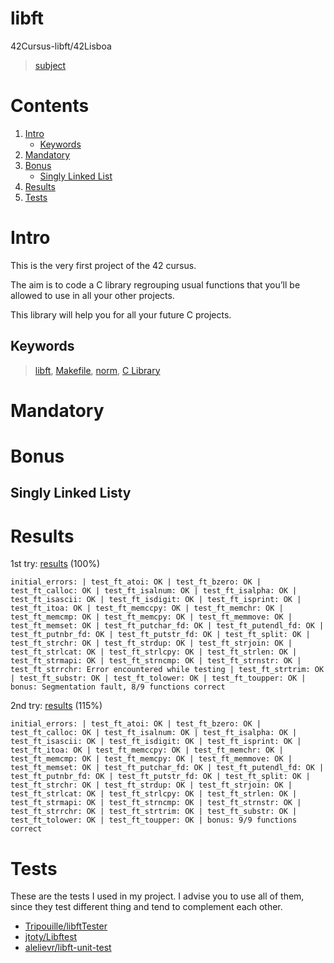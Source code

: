 # libft
42Cursus-libft/42Lisboa

 > [subject](subject.pdf)
# Contents
 1. [Intro](https://github.com/mlanca-c/libft/blob/main/README.md#intro)
	* [Keywords](https://github.com/mlanca-c/libft/blob/main/README.md#Keywords)
 2. [Mandatory](https://github.com/mlanca-c/libft/blob/main/README.md#Mandatory)
 3. [Bonus](https://github.com/mlanca-c/libft/blob/main/README.md#Bonus)
	* [Singly Linked List](https://github.com/mlanca-c/libft/blob/main/README.md#Singly-Linked-Lists)
 4. [Results](https://github.com/mlanca-c/libft/blob/main/README.md#Results)
 5. [Tests](https://github.com/mlanca-c/libft/blob/main/README.md#Tests)

# Intro
 This is the very first project of the 42 cursus.

 The aim is to code a C library regrouping usual functions that you’ll be allowed to use in all your other projects.

 This library will help you for all your future C projects.

## Keywords
 > [libft](https://velog.io/@bahn/Libft-%EC%B4%9D-%EC%A0%95%EB%A6%AC), [Makefile](https://makefiletutorial.com/), [norm](https://github.com/42School/norminette/blob/master/pdf/en.norm.pdf), [C Library](https://devdocs.io/c/)

# Mandatory

# Bonus

## Singly Linked Listy

# Results
  1st try: [results](results/1st_try) (100%)
  ```
  initial_errors: | test_ft_atoi: OK | test_ft_bzero: OK | test_ft_calloc: OK | test_ft_isalnum: OK | test_ft_isalpha: OK | test_ft_isascii: OK | test_ft_isdigit: OK | test_ft_isprint: OK | test_ft_itoa: OK | test_ft_memccpy: OK | test_ft_memchr: OK | test_ft_memcmp: OK | test_ft_memcpy: OK | test_ft_memmove: OK | test_ft_memset: OK | test_ft_putchar_fd: OK | test_ft_putendl_fd: OK | test_ft_putnbr_fd: OK | test_ft_putstr_fd: OK | test_ft_split: OK | test_ft_strchr: OK | test_ft_strdup: OK | test_ft_strjoin: OK | test_ft_strlcat: OK | test_ft_strlcpy: OK | test_ft_strlen: OK | test_ft_strmapi: OK | test_ft_strncmp: OK | test_ft_strnstr: OK | test_ft_strrchr: Error encountered while testing | test_ft_strtrim: OK | test_ft_substr: OK | test_ft_tolower: OK | test_ft_toupper: OK | bonus: Segmentation fault, 8/9 functions correct
  ```
  2nd try: [results](results/2nd_try) (115%)

  ```
  initial_errors: | test_ft_atoi: OK | test_ft_bzero: OK | test_ft_calloc: OK | test_ft_isalnum: OK | test_ft_isalpha: OK | test_ft_isascii: OK | test_ft_isdigit: OK | test_ft_isprint: OK | test_ft_itoa: OK | test_ft_memccpy: OK | test_ft_memchr: OK | test_ft_memcmp: OK | test_ft_memcpy: OK | test_ft_memmove: OK | test_ft_memset: OK | test_ft_putchar_fd: OK | test_ft_putendl_fd: OK | test_ft_putnbr_fd: OK | test_ft_putstr_fd: OK | test_ft_split: OK | test_ft_strchr: OK | test_ft_strdup: OK | test_ft_strjoin: OK | test_ft_strlcat: OK | test_ft_strlcpy: OK | test_ft_strlen: OK | test_ft_strmapi: OK | test_ft_strncmp: OK | test_ft_strnstr: OK | test_ft_strrchr: OK | test_ft_strtrim: OK | test_ft_substr: OK | test_ft_tolower: OK | test_ft_toupper: OK | bonus: 9/9 functions correct
  ```

# Tests
 These are the tests I used in my project. I advise you to use all of them, since they test different thing and tend to complement each other.

 * [Tripouille/libftTester](https://github.com/Tripouille/libftTester)
 * [jtoty/Libftest](https://github.com/jtoty/Libftest)
 * [alelievr/libft-unit-test](https://github.com/alelievr/libft-unit-test)

